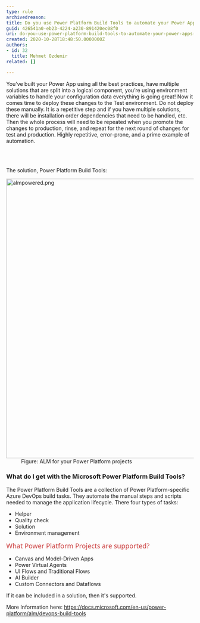 ```yaml
---
type: rule
archivedreason: 
title: Do you use Power Platform Build Tools to automate your Power Apps deployments?
guid: 426541a0-eb23-4224-a230-891420ec08f0
uri: do-you-use-power-platform-build-tools-to-automate-your-power-apps-deployments
created: 2020-10-28T18:48:50.0000000Z
authors:
- id: 32
  title: Mehmet Ozdemir
related: []

---
```



<p class="ssw15-rteElement-P">You’ve built your Power App using all the best practices, have multiple solutions that are split into a logical component, you’re using environment variables to handle your configuration data everything is going great! Now it comes time to deploy these changes to the Test environment. Do not deploy these manually. It is a repetitive step and if you have multiple solutions, there will be installation order dependencies that need to be handled, etc. Then the whole process will need to be repeated when you promote the changes to production, rinse, and repeat for the next round of changes for test and production. Highly repetitive, error-prone, and a prime example of automation.​<br></p>
<br><excerpt class='endintro'></excerpt><br>
<p>The solution, Power Platform Build Tools&#58;&#160;<br></p><dl class="image"><dt><img src="/PublishingImages/almpowered.png" alt="almpowered.png" style="width&#58;750px;" /></dt><dd>Figure&#58; ALM for your Power Platform projects<br></dd></dl><h3 class="ssw15-rteElement-H3">What do I get with the Microsoft Power Platform Build Tools?&#160;​<br></h3><p>The Power Platform Build Tools are a collection of Power Platform-specific Azure DevOps build tasks. They automate the manual steps and scripts needed to manage the application lifecycle. There four types of tasks&#58;&#160;</p><ul><li>Helper&#160;</li><li>Quality check&#160;</li><li>Solution&#160;</li><li>Environment management&#160;</li></ul><p>
   <span style="color&#58;#cc4141;font-family&#58;&quot;segoe ui&quot;, &quot;trebuchet ms&quot;, tahoma, arial, verdana, sans-serif;font-size&#58;18px;">What Power Platform Projects are supported?​​</span><br></p><ul><li>Canvas and Model-Driven Apps &#160;</li><li>Power Virtual Agents&#160;</li><li>UI Flows and Traditional Flows&#160;</li><li>AI Builder&#160;</li><li>Custom Connectors and Dataflows<br></li></ul><p>If it can be included in a solution, then it's supported.<br></p><p>More Information here&#58; 
   <a href="https&#58;//docs.microsoft.com/en-us/power-platform/alm/devops-build-tools">https&#58;//docs.microsoft.com/en-us/power-platform/alm/devops-build-tools</a><br><br></p>


